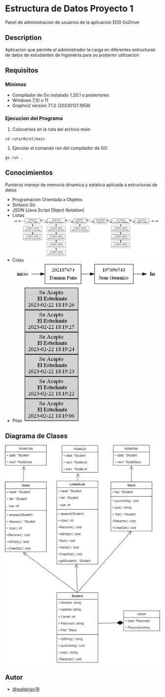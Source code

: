 # Estructura de Datos Proyecto 1 

Panel de administracion de usuarios de la aplicacion
EDD GoDrive

## Description

Aplicacion que permite al administrador la carga
en diferentes estructuras de datos de estudiantes
de Ingenieria para su posterior utilizacion

## Requisitos

### Minimos

* Compilador de Go instalado 1.20.1 o posteriores
* Windows 7,10 o 11
* Graphviz version 7.1.0 (20230121.1956)

### Ejecucion del Programa

1. Colocarnos en la ruta del archivo main

```
cd ruta/de/el/main
```

2. Ejecutar el comando run del compilador de GO
```
go run .
```

## Conocimientos
Punteros manejo de memoria dinamica y estatica
aplicada a estructuras de datos

* Programacion Orientada a Objetos 
* Sintaxis Go
* JSON (Java Script Object Notation)
* Listas
![Lista](Reportes/Lista.png)
* Colas
![Cola](Reportes/cola.png)
* Pilas
![Pila](Reportes/PilaAdmin.png)

## Diagrama de Clases

![UML](diagrama.png)



## Autor

- [@walterjav19](https://www.github.com/walterjav19)